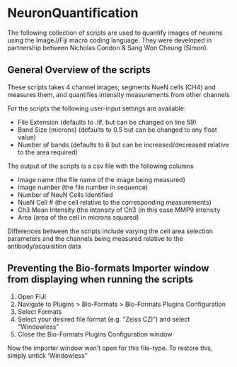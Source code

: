 # NeuronQuantification
The following collection of scripts are used to quantify images of neurons using the ImageJ/Fiji macro coding language.
They were developed in partnership between Nicholas Condon & Sang Won Cheung (Simon).

## General Overview of the scripts
These scripts takes 4 channel images, segments NueN cells (CH4) and measures them, and quantifies intensity measurements from other channels

For the scripts the following user-input settings are available:
- File Extension (defaults to .lif, but can be changed on line 59)
- Band Size (microns) (defaults to 0.5 but can be changed to any float value)
- Number of bands (defaults to 6 but can be increased/decreased relative to the area required)

The output of the scripts is a csv file with the following columns
- Image name (the file name of the image being measured)
- Image number (the file number in sequence)
- Number of NeuN Cells Identified
- NueN Cell # (the cell relative to the corresponding measurements)
- Ch3 Mean Intensity (the intensity of Ch3 (in this case MMP9 intensity
- Area (area of the cell in microns squared)

Differences between the scripts include varying the cell area selection parameters and the channels being measured relative to the antibody/acquisition data

## Preventing the Bio-formats Importer window from displaying when running the scripts
1. Open FIJI
2. Navigate to Plugins > Bio-Formats > Bio-Formats Plugins Configuration
3. Select Formats
4. Select your desired file format (e.g. “Zeiss CZI”) and select “Windowless”
5. Close the Bio-Formats Plugins Configuration window

Now the importer window won’t open for this file-type. To restore this, simply untick ‘Windowless”
